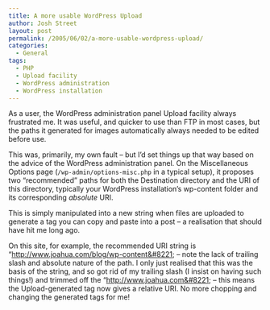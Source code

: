 ```yaml
---
title: A more usable WordPress Upload
author: Josh Street
layout: post
permalink: /2005/06/02/a-more-usable-wordpress-upload/
categories:
  - General
tags:
  - PHP
  - Upload facility
  - WordPress administration
  - WordPress installation
---
```

As a user, the WordPress administration panel Upload facility always frustrated me. It was useful, and quicker to use than FTP in most cases, but the paths it generated for images automatically always needed to be edited before use.

This was, primarily, my own fault &#8211; but I&#8217;d set things up that way based on the advice of the WordPress administration panel. On the Miscellaneous Options page (`/wp-admin/options-misc.php` in a typical setup), it proposes two &#8220;recommended&#8221; paths for both the Destination directory and the URI of this directory, typically your WordPress installation&#8217;s wp-content folder and its corresponding *absolute* URI.

This is simply manipulated into a new string when files are uploaded to generate a tag you can copy and paste into a post &#8211; a realisation that should have hit me long ago.

On this site, for example, the recommended URI string is &#8220;http://www.joahua.com/blog/wp-content&#8221; &#8211; note the lack of trailing slash and absolute nature of the path. I only just realised that this was the basis of the string, and so got rid of my trailing slash (I insist on having such things!) and trimmed off the &#8220;http://www.joahua.com&#8221; &#8211; this means the Upload-generated tag now gives a relative URI. No more chopping and changing the generated tags for me!